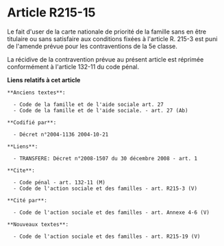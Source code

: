# Article R215-15

Le fait d'user de la carte nationale de priorité de la famille sans en être titulaire ou sans satisfaire aux conditions
fixées à l'article R. 215-3 est puni de l'amende prévue pour les contraventions de la 5e classe.

La récidive de la contravention prévue au présent article est réprimée conformément à l'article 132-11 du code pénal.

**Liens relatifs à cet article**

	**Anciens textes**:

	  - Code de la famille et de l'aide sociale art. 27
	  - Code de la famille et de l'aide sociale. - art. 27 (Ab)

	**Codifié par**:

	  - Décret n°2004-1136 2004-10-21

	**Liens**:

	  - TRANSFERE: Décret n°2008-1507 du 30 décembre 2008 - art. 1

	**Cite**:

	  - Code pénal - art. 132-11 (M)
	  - Code de l'action sociale et des familles - art. R215-3 (V)

	**Cité par**:

	  - Code de l'action sociale et des familles - art. Annexe 4-6 (V)

	**Nouveaux textes**:

	  - Code de l'action sociale et des familles - art. R215-19 (V)
